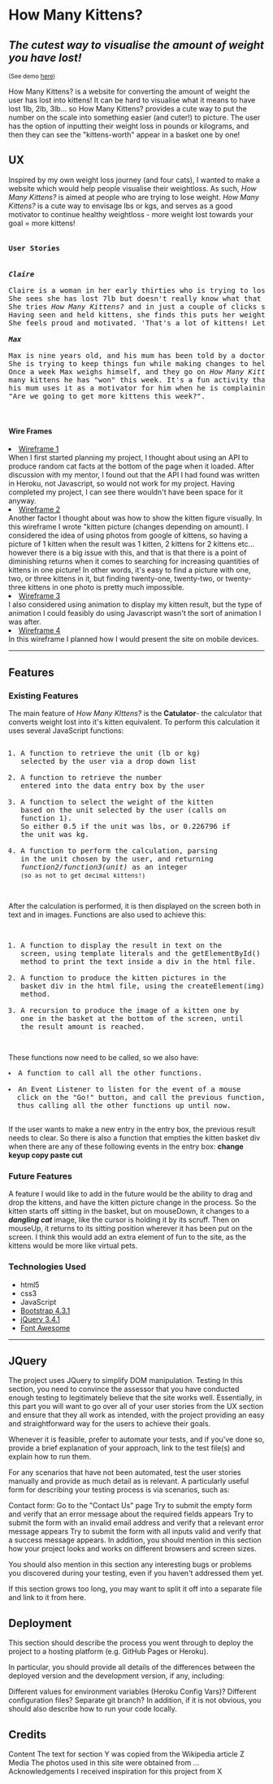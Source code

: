 <h1 color=pink>How Many Kittens? </h1>
<h2><i>The cutest way to visualise the amount of weight you have lost!</i></h2>

<small>(See demo <a href="https://oliviatatum.github.io/howmanykittens/" title="How Many Kittens?" target="_blank">here</a>)</small>


How Many Kittens? is a website for converting the amount of weight the user has lost into kittens!
It can be hard to visualise what it means to have lost 1lb, 2lb, 3lb... so How Many Kittens? provides a cute way to put the number on the scale into something easier (and cuter!) to picture.
The user has the option of inputting their weight loss in pounds or kilograms, and then they can see the "kittens-worth" appear in a basket one by one!


<h2><b>UX</b></h2>
Inspired by my own weight loss journey (and four cats), I wanted to make a website which would help people visualise their weightloss. 
As such, <i>How Many Kittens?</i> is aimed at people who are trying to lose weight. <i>How Many Kittens?</i> is a cute way to envisage 
lbs or kgs, and serves as a good motivator to continue healthy weightloss - more weight lost towards your goal = more kittens!

<pre><h4>User Stories</h4>
<b><i>Claire</i></b>

Claire is a woman in her early thirties who is trying to lose weight for her health. 
She sees she has lost 7lb but doesn't really know what that actually <i>means</i>.
She tries <i>How Many Kittens?</i> and in just a couple of clicks she can see that she has lost 14 kittens worth of weight! 
Having seen and held kittens, she finds this puts her weight loss into a much better perspective in her mind. 
She feels proud and motivated. 'That's a lot of kittens! Lets see how many more I can get.'

<b><i>Max</i></b>

Max is nine years old, and his mum has been told by a doctor that he needs to lose weight. 
She is trying to keep things fun while making changes to help the family live a healthier life.
Once a week Max weighs himself, and they go on <i>How Many Kittens?</i> together to see just how
many kittens he has "won" this week. It's a fun activity that they both look forward to, and
his mum uses it as a motivator for him when he is complaining about eating a healthy meal:
"Are we going to get more kittens this week?".


</pre>

<h4>Wire Frames</h4>

<li><a href="https://github.com/oliviatatum/howmanykittens/blob/53591a0208a98850a81a31eda638a279a6567213/wireframes/wireframe1.pdf"> Wireframe 1 </a></li>
When I first started planning my project, I thought about using an API to produce random cat facts at the bottom of the page when it loaded. After discussion with my mentor, I found out that the API I had found was written in Heroku, not Javascript, so would not work for my project. Having completed my project, I can see there wouldn't have been space for it anyway.
<li><a href="https://github.com/oliviatatum/howmanykittens/blob/53591a0208a98850a81a31eda638a279a6567213/wireframes/wireframe2.pdf"> Wireframe 2 </a></li>
Another factor I thought about was how to show the kitten figure visually. In this wireframe I wrote "kitten picture (changes depending on amount). I considered the idea of using photos from google of kittens, so having a picture of 1 kitten when the result was 1 kitten, 2 kittens for 2 kittens etc... however there is a big issue with this, and that is that there is a point of diminishing returns when it comes to searching for increasing quantities of kittens in one picture! In other words, it's easy to find a picture with one, two, or three kittens in it, but finding twenty-one, twenty-two, or twenty-three kittens in one photo is pretty much impossible. 
<li><a href="https://github.com/oliviatatum/howmanykittens/blob/53591a0208a98850a81a31eda638a279a6567213/wireframes/wireframe3.pdf"> Wireframe 3 </a></li>
I also considered using animation to display my kitten result, but the type of animation I could feasibly do using Javascript wasn't the sort of animation I was after. 
<li><a href="https://github.com/oliviatatum/howmanykittens/blob/53591a0208a98850a81a31eda638a279a6567213/wireframes/wireframe4.pdf"> Wireframe 4 </a></li>
In this wireframe I planned how I would present the site on mobile devices. 




----------------------------------------
<h2><b>Features</b></h2>

<h3><b>Existing Features</b></h3>

The main feature of <i>How Many KIttens?</i> is the <b>Catulator</b>- the calculator that converts weight lost into it's kitten equivalent. To perform this calculation it uses several JavaScript functions:

<pre><ol><li>A function to retrieve the unit (lb or kg) 
selected by the user via a drop down list</li>
<li>A function to retrieve the number 
entered into the data entry box by the user</li>
<li>A function to select the weight of the kitten 
based on the unit selected by the user (calls on 
function 1).
So either 0.5 if the unit was lbs, or 0.226796 if 
the unit was kg.</li>
<li>A function to perform the calculation, parsing 
in the unit chosen by the user, and returning 
<i>function2/function3(unit)</i> as an integer 
<small>(so as not to get decimal kittens!)</small></li>
</pre></ol>
After the calculation is performed, it is then displayed on the screen both in text and in images. Functions are also used to achieve this:<br>
<pre><ol><br><li>A function to display the result in text on the 
screen, using template literals and the getElementById() 
method to print the text inside a div in the html file.</li>
<li>A function to produce the kitten pictures in the 
basket div in the html file, using the createElement(img)
method.</li>
<li>A recursion to produce the image of a kitten one by
one in the basket at the bottom of the screen, until 
the result amount is reached.</li> 
</pre>These functions now need to be called, so we also have:
<pre><li>A function to call all the other functions.</li>
<li>An Event Listener to listen for the event of a mouse
  click on the "Go!" button, and call the previous function,
  thus calling all the other functions up until now.</li>
</pre>
If the user wants to make a new entry in the entry box, the previous result needs to clear. So there is also a function that empties the kitten basket div when there are any of these following events in the entry box: <b>change keyup copy paste cut</b>


<h3><b>Future Features</b></h3>

A feature I would like to add in the future would be the ability to drag and drop the kittens, and have the kitten picture change in the process. So the kitten starts off sitting in the basket, but on mouseDown, it changes to a <i><b>dangling cat</b></i> image, like the cursor is holding it by its scruff. Then on mouseUp, it returns to its sitting position wherever it has been put on the screen. I think this would add an extra element of fun to the site, as the kittens would be more like virtual pets. 


<h3><b>Technologies Used</b></h3>
<ul>
<li>html5</li>
<li>css3</li>
<li>JavaScript</li>
<li><a href="https://getbootstrap.com/docs/4.3/getting-started/introduction/" title="getbootstrap" target="_blank">Bootstrap 4.3.1</a></li>
<li><a href="https://jquery.com/" title="jQuery" target="_blank">jQuery 3.4.1</a>
<li><a href="https://fontawesome.com/" title="FontAwesome" target="_blank">Font Awesome</a>
</ul>


----------------------------------------

<h2><b>JQuery</b></h2>
The project uses JQuery to simplify DOM manipulation.
Testing
In this section, you need to convince the assessor that you have conducted enough testing to legitimately believe that the site works well. Essentially, in this part you will want to go over all of your user stories from the UX section and ensure that they all work as intended, with the project providing an easy and straightforward way for the users to achieve their goals.

Whenever it is feasible, prefer to automate your tests, and if you've done so, provide a brief explanation of your approach, link to the test file(s) and explain how to run them.

For any scenarios that have not been automated, test the user stories manually and provide as much detail as is relevant. A particularly useful form for describing your testing process is via scenarios, such as:

Contact form:
Go to the "Contact Us" page
Try to submit the empty form and verify that an error message about the required fields appears
Try to submit the form with an invalid email address and verify that a relevant error message appears
Try to submit the form with all inputs valid and verify that a success message appears.
In addition, you should mention in this section how your project looks and works on different browsers and screen sizes.

You should also mention in this section any interesting bugs or problems you discovered during your testing, even if you haven't addressed them yet.

If this section grows too long, you may want to split it off into a separate file and link to it from here.

<h2><b>Deployment</b></h2>
This section should describe the process you went through to deploy the project to a hosting platform (e.g. GitHub Pages or Heroku).

In particular, you should provide all details of the differences between the deployed version and the development version, if any, including:

Different values for environment variables (Heroku Config Vars)?
Different configuration files?
Separate git branch?
In addition, if it is not obvious, you should also describe how to run your code locally.

<h2><b>Credits</b></h2>
Content
The text for section Y was copied from the Wikipedia article Z
Media
The photos used in this site were obtained from ...
Acknowledgements
I received inspiration for this project from X